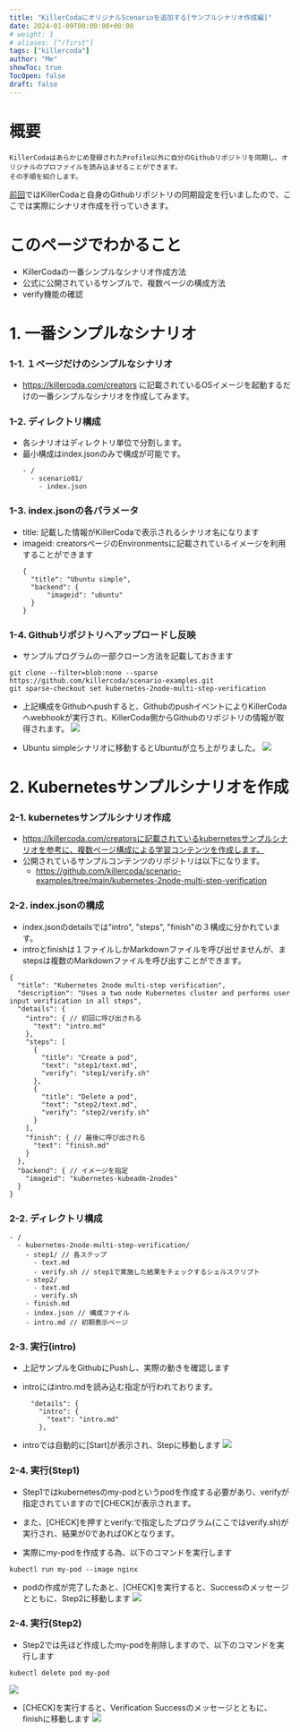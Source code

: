 ```yaml
---
title: "KillerCodaにオリジナルScenarioを追加する[サンプルシナリオ作成編]"
date: 2024-01-09T00:00:00+00:00
# weight: 1
# aliases: ["/first"]
tags: ["killercoda"]
author: "Me"
showToc: true
TocOpen: false
draft: false
---
```

# 概要

```
KillerCodaはあらかじめ登録されたProfile以外に自分のGithubリポジトリを同期し、オリジナルのプロファイルを読み込ませることができます。
その手順を紹介します。
```

[前回](https:/blog.1mg.org/posts/killercoda/setup/)ではKillerCodaと自身のGithubリポジトリの同期設定を行いましたので、ここでは実際にシナリオ作成を行っていきます。

# このページでわかること
* KillerCodaの一番シンプルなシナリオ作成方法
* 公式に公開されているサンプルで、複数ページの構成方法
* verify機能の確認

# 1. 一番シンプルなシナリオ

### 1-1. １ページだけのシンプルなシナリオ

* https://killercoda.com/creators に記載されているOSイメージを起動するだけの一番シンプルなシナリオを作成してみます。

### 1-2. ディレクトリ構成

* 各シナリオはディレクトリ単位で分割します。
* 最小構成はindex.jsonのみで構成が可能です。
  ```
  - /
    - scenario01/
      - index.json
  ```

### 1-3. index.jsonの各パラメータ

* title: 記載した情報がKillerCodaで表示されるシナリオ名になります
* imageid: creatorsページのEnvironmentsに記載されているイメージを利用することができます
  ```
  {
    "title": "Ubuntu simple",
    "backend": {
        "imageid": "ubuntu"
    }
  }
  ```

### 1-4. Githubリポジトリへアップロードし反映
* サンプルプログラムの一部クローン方法を記載しておきます
```
git clone --filter=blob:none --sparse https://github.com/killercoda/scenario-examples.git
git sparse-checkout set kubernetes-2node-multi-step-verification
```

* 上記構成をGithubへpushすると、GithubのpushイベントによりKillerCodaへwebhookが実行され、KillerCoda側からGithubのリポジトリの情報が取得されます。
![](create_scenario1_01.gif )

* Ubuntu simpleシナリオに移動するとUbuntuが立ち上がりました。
![](create_scenario1_02.gif )

# 2. Kubernetesサンプルシナリオを作成
### 2-1. kubernetesサンプルシナリオ作成
* https://killercoda.com/creatorsに記載されているkubernetesサンプルシナリオを参考に、複数ページ構成による学習コンテンツを作成します。
* 公開されているサンプルコンテンツのリポジトリは以下になります。
  * https://github.com/killercoda/scenario-examples/tree/main/kubernetes-2node-multi-step-verification

### 2-2. index.jsonの構成
* index.jsonのdetailsでは"intro", "steps", "finish"の３構成に分かれています。
* introとfinishは１ファイルしかMarkdownファイルを呼び出せませんが、まstepsは複数のMarkdownファイルを呼び出すことができます。
```
{
  "title": "Kubernetes 2node multi-step verification",
  "description": "Uses a two node Kubernetes cluster and performs user input verification in all steps",
  "details": {
    "intro": { // 初回に呼び出される
      "text": "intro.md"
    },
    "steps": [
      {
        "title": "Create a pod",
        "text": "step1/text.md",
        "verify": "step1/verify.sh"
      },
      {
        "title": "Delete a pod",
        "text": "step2/text.md",
        "verify": "step2/verify.sh"
      }
    ],
    "finish": { // 最後に呼び出される
      "text": "finish.md"
    }
  },
  "backend": { // イメージを指定
    "imageid": "kubernetes-kubeadm-2nodes"
  }
}
```

### 2-2. ディレクトリ構成
```
- /
  - kubernetes-2node-multi-step-verification/
    - step1/ // 各ステップ
      - text.md
      - verify.sh // step1で実施した結果をチェックするシェルスクリプト
    - step2/
      - text.md
      - verify.sh
    - finish.md
    - index.json // 構成ファイル 
    - intro.md // 初期表示ページ
```

### 2-3. 実行(intro)
* 上記サンプルをGithubにPushし、実際の動きを確認します

* introにはintro.mdを読み込む指定が行われております。
  ```
    "details": {
      "intro": {
        "text": "intro.md"
      },
  ```

* introでは自動的に[Start]が表示され、Stepに移動します
![](create_scenario2_03.gif )

### 2-4. 実行(Step1)
* Step1ではkubernetesのmy-podというpodを作成する必要があり、verifyが指定されていますので[CHECK]が表示されます。
* また、[CHECK]を押すとverify:で指定したプログラム(ここではverify.sh)が実行され、結果が0であればOKとなります。

* 実際にmy-podを作成する為、以下のコマンドを実行します
```
kubectl run my-pod --image nginx 
```

* podの作成が完了したあと、[CHECK]を実行すると、Successのメッセージとともに、Step2に移動します
![](create_scenario2_04.gif )

### 2-4. 実行(Step2)
* Step2では先ほど作成したmy-podを削除しますので、以下のコマンドを実行します
```
kubectl delete pod my-pod
```
![](create_scenario2_05.gif )


* [CHECK]を実行すると、Verification Successのメッセージとともに、finishに移動します
![](create_scenario2_06.gif )
